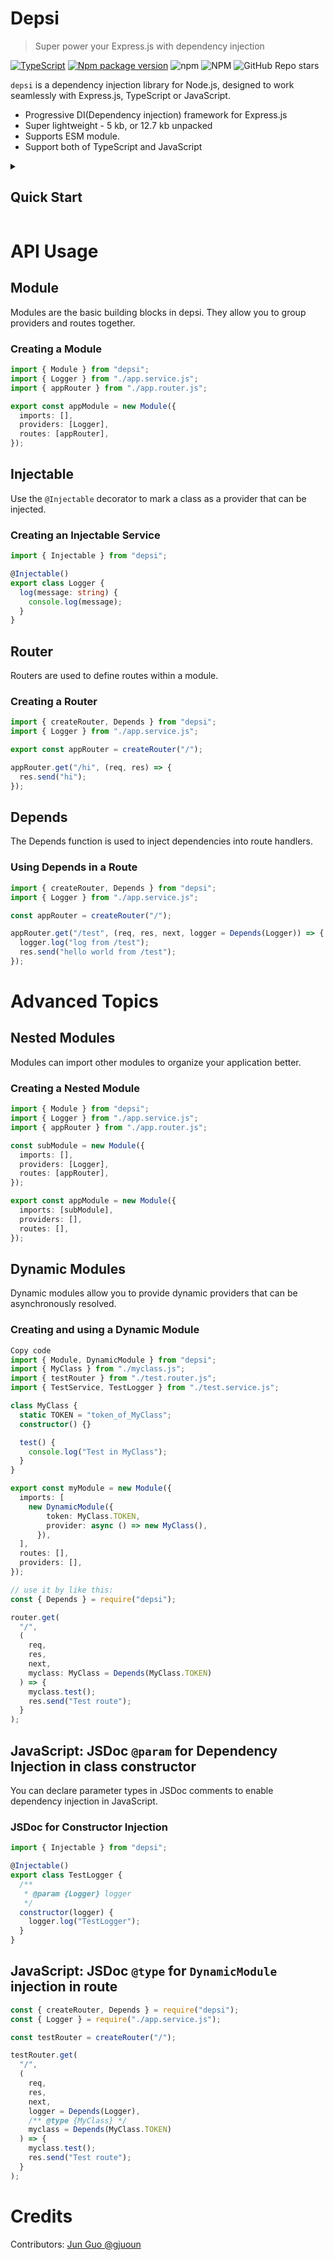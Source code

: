 # Depsi

> Super power your Express.js with dependency injection

[![TypeScript](https://img.shields.io/badge/--3178C6?logo=typescript&logoColor=ffffff)](https://www.typescriptlang.org/)
[![Npm package version](https://badgen.net/npm/v/depsi)](https://www.npmjs.com/package/depsi)
![npm](https://img.shields.io/npm/dw/depsi)
![NPM](https://img.shields.io/npm/l/depsi)
![GitHub Repo stars](https://img.shields.io/github/stars/deligenius/depsi?style=social)

`depsi` is a dependency injection library for Node.js, designed to work seamlessly with Express.js, TypeScript or JavaScript. 

* Progressive DI(Dependency injection) framework for Express.js
* Super lightweight - 5 kb, or 12.7 kb unpacked
* Supports ESM module.
* Support both of TypeScript and JavaScript 

<details>
<summary><h2>Quick Start</h3></summary>

### Installation

```bash
npm install depsi express @types/express
```

### Basic Setup

```typescript
//app.ts
import express from "express";
import { appModule } from "./app.module.js";

async function main() {
  const app = express();

  const routes = await appModule.register();
  for (const router of routes) {
    app.use(router.prefix, router);
  }

  app.listen(3000, () => {
    console.log("listen on port 3000");
  });
}

main();
```

```typescript
//app.service.ts
import { Injectable } from "depsi";

@Injectable()
export class Logger {
  log(message: string) {
    console.log(message);
  }
}
```

```typescript
//app.router.ts
import { Depends, Router, createRouter } from "depsi";
import { Logger } from "./app.service.js";

export const appRouter = createRouter("/");

appRouter.get("/hi", (req, res) => {
  res.send("hi");
});

appRouter.get("/test", (req, res, next, logger = Depends(Logger)) => {
  logger.log("log from /test");

  res.send("hello world from /test");
});
```

```typescript
//app.module.ts
import { appRouter } from "./app.router.js";
import { Module } from "depsi";
import { Logger } from "./app.service.js";

export const appModule = new Module({
  imports: [],
  providers: [Logger],
  routes: [appRouter],
});
```

### You're good to go

now run your app and `curl localhost:3000/test` to see the magic!

</details>

# API Usage

## Module

Modules are the basic building blocks in depsi. They allow you to group providers and routes together.

### Creating a Module

```typescript
import { Module } from "depsi";
import { Logger } from "./app.service.js";
import { appRouter } from "./app.router.js";

export const appModule = new Module({
  imports: [],
  providers: [Logger],
  routes: [appRouter],
});
```

## Injectable

Use the `@Injectable` decorator to mark a class as a provider that can be injected.

### Creating an Injectable Service

```typescript
import { Injectable } from "depsi";

@Injectable()
export class Logger {
  log(message: string) {
    console.log(message);
  }
}
```

## Router

Routers are used to define routes within a module.

### Creating a Router

```typescript
import { createRouter, Depends } from "depsi";
import { Logger } from "./app.service.js";

export const appRouter = createRouter("/");

appRouter.get("/hi", (req, res) => {
  res.send("hi");
});
```

## Depends

The Depends function is used to inject dependencies into route handlers.

### Using Depends in a Route

```typescript
import { createRouter, Depends } from "depsi";
import { Logger } from "./app.service.js";

const appRouter = createRouter("/");

appRouter.get("/test", (req, res, next, logger = Depends(Logger)) => {
  logger.log("log from /test");
  res.send("hello world from /test");
});
```

# Advanced Topics

## Nested Modules

Modules can import other modules to organize your application better.

### Creating a Nested Module

```typescript
import { Module } from "depsi";
import { Logger } from "./app.service.js";
import { appRouter } from "./app.router.js";

const subModule = new Module({
  imports: [],
  providers: [Logger],
  routes: [appRouter],
});

export const appModule = new Module({
  imports: [subModule],
  providers: [],
  routes: [],
});
```

## Dynamic Modules

Dynamic modules allow you to provide dynamic providers that can be asynchronously resolved.

### Creating and using a Dynamic Module

```typescript
Copy code
import { Module, DynamicModule } from "depsi";
import { MyClass } from "./myclass.js";
import { testRouter } from "./test.router.js";
import { TestService, TestLogger } from "./test.service.js";

class MyClass {
  static TOKEN = "token_of_MyClass";
  constructor() {}

  test() {
    console.log("Test in MyClass");
  }
}

export const myModule = new Module({
  imports: [
    new DynamicModule({
        token: MyClass.TOKEN,
        provider: async () => new MyClass(),
      }),
  ],
  routes: [],
  providers: [],
});

// use it by like this:
const { Depends } = require("depsi");

router.get(
  "/",
  (
    req,
    res,
    next,
    myclass: MyClass = Depends(MyClass.TOKEN)
  ) => {
    myclass.test();
    res.send("Test route");
  }
);

```

## JavaScript: JSDoc `@param` for Dependency Injection in class constructor

You can declare parameter types in JSDoc comments to enable dependency injection in JavaScript.

### JSDoc for Constructor Injection

```javascript
import { Injectable } from "depsi";

@Injectable()
export class TestLogger {
  /**
   * @param {Logger} logger
   */
  constructor(logger) {
    logger.log("TestLogger");
  }
}
```

## JavaScript: JSDoc `@type` for `DynamicModule` injection in route

```javascript
const { createRouter, Depends } = require("depsi");
const { Logger } = require("./app.service.js");

const testRouter = createRouter("/");

testRouter.get(
  "/",
  (
    req,
    res,
    next,
    logger = Depends(Logger),
    /** @type {MyClass} */
    myclass = Depends(MyClass.TOKEN)
  ) => {
    myclass.test();
    res.send("Test route");
  }
);
```


# Credits

Contributors: [Jun Guo @gjuoun](https://github.com/gjuoun)
